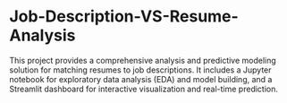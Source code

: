 # Job-Description-VS-Resume-Analysis
This project provides a comprehensive analysis and predictive modeling solution for matching resumes to job descriptions. It includes a Jupyter notebook for exploratory data analysis (EDA) and model building, and a Streamlit dashboard for interactive visualization and real-time prediction. 
